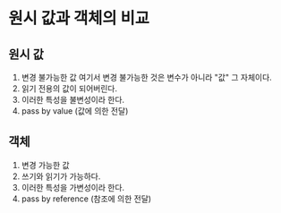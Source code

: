 # 원시 값과 객체의 비교

## 원시 값

1. 변경 불가능한 값 여기서 변경 불가능한 것은 변수가 아니라 "값" 그 자체이다.
2. 읽기 전용의 값이 되어버린다.
3. 이러한 특성을 불변성이라 한다.
4. pass by value (값에 의한 전달)

## 객체

1. 변경 가능한 값
2. 쓰기와 읽기가 가능하다.
3. 이러한 특성을 가변성이라 한다.
4. pass by reference (참조에 의한 전달)

